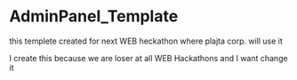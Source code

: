 # AdminPanel_Template
this templete created for next WEB heckathon where plajta corp. will use it

I create this because we are loser at all WEB Hackathons and I want change it
